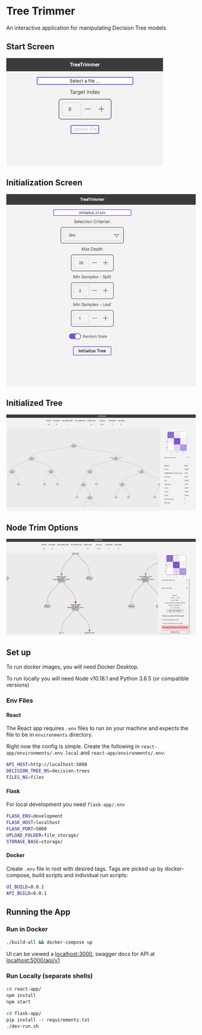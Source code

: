 # Tree Trimmer

An interactive application for manipulating Decision Tree models

## Start Screen

![Start Screen](screenshots/start-screen.png)

## Initialization Screen

![Loaded File](screenshots/loaded-file.png)

## Initialized Tree

![Initialized Tree](screenshots/initialized-tree.png)

## Node Trim Options

![Trim Options](screenshots/trim-options.png)

## Set up

To run docker images, you will need Docker Desktop.

To run locally you will need Node v10.18.1 and Python 3.6.5 (or compatible versions)

### Env Files

#### React

The React app requires ```.env``` files to run on your machine and expects the file to be in ```environments``` directory.

Right now the config is simple. Create the following in ```react-app/environments/.env.local``` and ```react-app/environments/.env```:

```bash
API_HOST=http://localhost:5000
DECISION_TREE_NS=decision-trees
FILES_NS=files
```

#### Flask

For local development you need ```flask-app/.env```

```bash
FLASK_ENV=development
FLASK_HOST=localhost
FLASK_PORT=5000
UPLOAD_FOLDER=file_storage/
STORAGE_BASE=storage/
```

#### Docker

Create ```.env``` file in root with desired tags. Tags are picked up by docker-compose, build scripts and individual run scripts:

```bash
UI_BUILD=0.0.1
API_BUILD=0.0.1
```

## Running the App

### Run in Docker

```bash
./build-all && docker-compose up
```

UI can be viewed a [localhost:3000](http://localhost:3000/), swagger docs for API at [localhost:5000/api/v1](http://localhost:5000/api/v1)

### Run Locally (separate shells)

```bash
cd react-app/
npm install
npm start
```

```bash
cd flask-app/
pip install -r requirements.txt
./dev-run.sh
```

